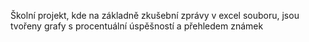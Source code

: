 Školní projekt, kde na základně zkušební zprávy v excel souboru, jsou tvořeny grafy s procentuální úspěšností a přehledem známek
